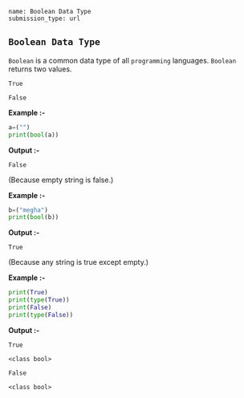```ngMeta
name: Boolean Data Type
submission_type: url
```

## `Boolean Data Type`

`Boolean` is a common data type of all `programming` languages. `Boolean` returns two values.

`True`

`False`

**Example :-**

```python
a=("")
print(bool(a))
```
**Output :-**

`False`

(Because empty string is false.)

**Example :-**
```python
b=("megha")
print(bool(b))
```
**Output :-**

`True`

(Because any string is true except empty.)

**Example :-**

```python
print(True)
print(type(True))
print(False)
print(type(False))
```
**Output :-**

`True`

`<class bool>`

`False`

`<class bool>`
